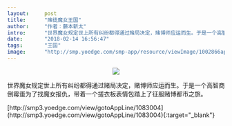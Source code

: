 ```yaml
---
layout:     post
title:      "赌徒魔女王国"
author:     "作者：藤本新太"
intro:      "世界魔女规定世上所有纠纷都得通过赌局决定，赌博师应运而生。于是一个高智商倒霉蛋为了找魔女报仇，带着一个搓衣板表情包踏上了征服赌博都市之旅。"
date:       "2018-02-14 16:56:47"
tags:       "王国"
image:      "http://smp.yoedge.com/smp-app/resource/viewImage/1002866appline.png"
---
```

<div style="text-align: center">
<p><img src="http://smp.yoedge.com/smp-app/resource/viewImage/1002866appline.png"/></p>
</div>
<p class="post-meta">
<span>世界魔女规定世上所有纠纷都得通过赌局决定，赌博师应运而生。于是一个高智商倒霉蛋为了找魔女报仇，带着一个搓衣板表情包踏上了征服赌博都市之旅。</span>
</p>
[http://smp3.yoedge.com/view/gotoAppLine/1083004](http://smp3.yoedge.com/view/gotoAppLine/1083004){:target="_blank"}



